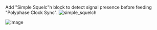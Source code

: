 Add "Simple Squelc"h block to detect signal presence before feeding "Polyphase Clock Sync".
![simple_squelch](https://github.com/user-attachments/assets/50adb97b-2dbb-45d2-b810-5cf5e6b781db)


![image](https://github.com/user-attachments/assets/3f9eee70-811e-41be-9d43-877b2dcbb078)
